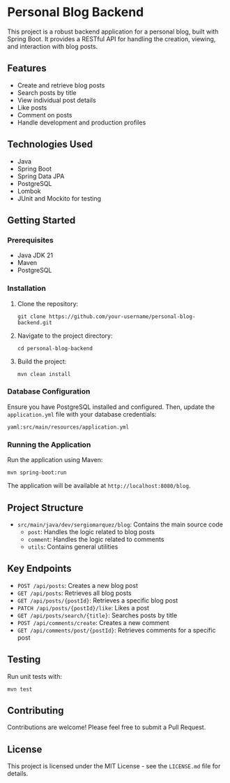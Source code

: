 # Personal Blog Backend

This project is a robust backend application for a personal blog, built with Spring Boot. It provides a RESTful API for handling the creation, viewing, and interaction with blog posts.

## Features

- Create and retrieve blog posts
- Search posts by title
- View individual post details
- Like posts
- Comment on posts
- Handle development and production profiles

## Technologies Used

- Java
- Spring Boot
- Spring Data JPA
- PostgreSQL
- Lombok
- JUnit and Mockito for testing

## Getting Started

### Prerequisites

- Java JDK 21
- Maven
- PostgreSQL

### Installation

1. Clone the repository:
   ```
   git clone https://github.com/your-username/personal-blog-backend.git
   ```

2. Navigate to the project directory:
   ```
   cd personal-blog-backend
   ```

3. Build the project:
   ```
   mvn clean install
   ```

### Database Configuration

Ensure you have PostgreSQL installed and configured. Then, update the `application.yml` file with your database credentials:

```
yaml:src/main/resources/application.yml
```

### Running the Application

Run the application using Maven:

```
mvn spring-boot:run
```

The application will be available at `http://localhost:8080/blog`.

## Project Structure

- `src/main/java/dev/sergiomarquez/blog`: Contains the main source code
  - `post`: Handles the logic related to blog posts
  - `comment`: Handles the logic related to comments
  - `utils`: Contains general utilities

## Key Endpoints

- `POST /api/posts`: Creates a new blog post
- `GET /api/posts`: Retrieves all blog posts
- `GET /api/posts/{postId}`: Retrieves a specific blog post
- `PATCH /api/posts/{postId}/like`: Likes a post
- `GET /api/posts/search/{title}`: Searches posts by title
- `POST /api/comments/create`: Creates a new comment
- `GET /api/comments/post/{postId}`: Retrieves comments for a specific post

## Testing

Run unit tests with:

```
mvn test
```

## Contributing

Contributions are welcome! Please feel free to submit a Pull Request.

## License

This project is licensed under the MIT License - see the `LICENSE.md` file for details.
